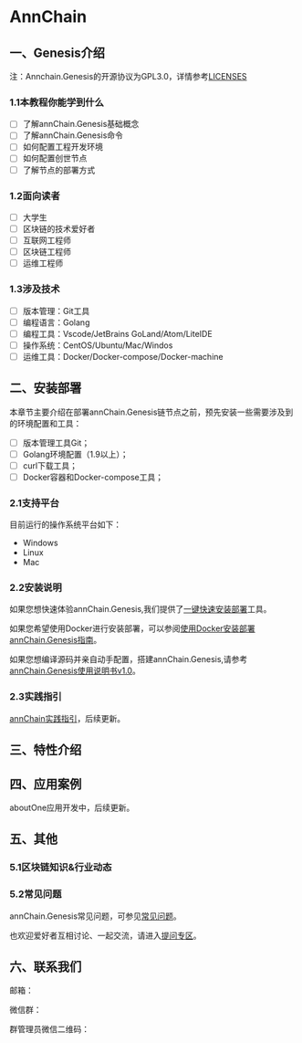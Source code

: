 # AnnChain
## 一、Genesis介绍
注：Annchain.Genesis的开源协议为GPL3.0，详情参考[LICENSES](https://github.com/dappledger/AnnChain/blob/master/LICENSE)

### 1.1本教程你能学到什么

- [ ] 了解annChain.Genesis基础概念
- [ ] 了解annChain.Genesis命令
- [ ] 如何配置工程开发环境
- [ ] 如何配置创世节点
- [ ] 了解节点的部署方式

### 1.2面向读者

- [ ] 大学生
- [ ] 区块链的技术爱好者
- [ ] 互联网工程师
- [ ] 区块链工程师
- [ ] 运维工程师

### 1.3涉及技术

- [ ] 版本管理：Git工具
- [ ] 编程语言：Golang
- [ ] 编程工具：Vscode/JetBrains GoLand/Atom/LiteIDE
- [ ] 操作系统：CentOS/Ubuntu/Mac/Windos
- [ ] 运维工具：Docker/Docker-compose/Docker-machine

## 二、安装部署

本章节主要介绍在部署annChain.Genesis链节点之前，预先安装一些需要涉及到的环境配置和工具：

- [ ] 版本管理工具Git；
- [ ] Golang环境配置（1.9以上）；
- [ ] curl下载工具；
- [ ] Docker容器和Docker-compose工具；

### 2.1支持平台

目前运行的操作系统平台如下：

- Windows
- Linux
- Mac

### 2.2安装说明

如果您想快速体验annChain.Genesis,我们提供了[一键快速安装部署](https://github.com/dappledger/AnnChain/tree/master)工具。

如果您希望使用Docker进行安装部署，可以参阅[使用Docker安装部署annChain.Genesis指南](http://baidu.com)。

如果您想编译源码并亲自动手配置，搭建annChain.Genesis,请参考[annChain.Genesis使用说明书v1.0](http://baidu.com)。

### 2.3实践指引

[annChain实践指引](http://baidu.com)，后续更新。

## 三、特性介绍



## 四、应用案例

aboutOne应用开发中，后续更新。

## 五、其他

### 5.1区块链知识&行业动态

### 5.2常见问题

annChain.Genesis常见问题，可参见[常见问题](http://baidu.com)。

也欢迎爱好者互相讨论、一起交流，请进入[提问专区](http://baidu.com)。

## 六、联系我们

邮箱：

微信群：

群管理员微信二维码：
